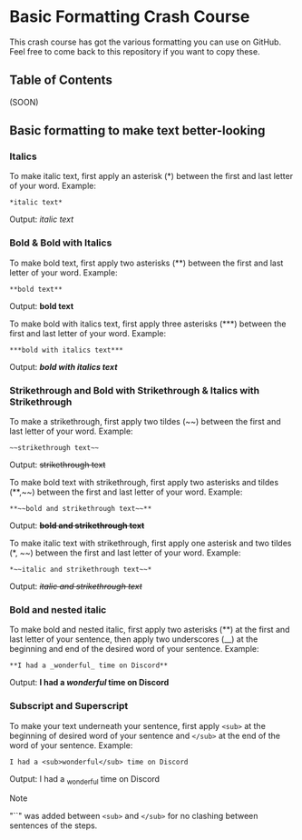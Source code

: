# Basic Formatting Crash Course
This crash course has got the various formatting you can use on GitHub. Feel free to come back to this repository if you want to copy these.

## Table of Contents
(SOON)

## Basic formatting to make text better-looking
### Italics
To make italic text, first apply an asterisk (*) between the first and last letter of your word.
Example: 
```
*italic text*
```
Output: *italic text*
### Bold & Bold with Italics
To make bold text, first apply two asterisks (**) between the first and last letter of your word.
Example:
```
**bold text**
```
Output: **bold text**

To make bold with italics text, first apply three asterisks (***) between the first and last letter of your word.
Example:
```
***bold with italics text***
```
Output: ***bold with italics text***
### Strikethrough and Bold with Strikethrough & Italics with Strikethrough
To make a strikethrough, first apply two tildes (~~) between the first and last letter of your word.
Example:
```
~~strikethrough text~~
```
Output: ~~strikethrough text~~

To make bold text with strikethrough, first apply two asterisks and tildes (**,~~) between the first and last letter of your word.
Example: 
```
**~~bold and strikethrough text~~**
```
Output:
**~~bold and strikethrough text~~**

To make italic text with strikethrough, first apply one asterisk and two tildes (*, ~~) between the first and last letter of your word.
Example:
```
*~~italic and strikethrough text~~*
```
Output: *~~italic and strikethrough text~~*
### Bold and nested italic
To make bold and nested italic, first apply two asterisks (**) at the first and last letter of your sentence, then apply two underscores (__) at the beginning and end of the desired word of your sentence.
Example:
```
**I had a _wonderful_ time on Discord**
```
Output: **I had a _wonderful_ time on Discord**
### Subscript and Superscript
To make your text underneath your sentence, first apply `<sub>` at the beginning of desired word of your sentence and `</sub>` at the end of the word of your sentence.
Example:
```
I had a <sub>wonderful</sub> time on Discord
```
Output: I had a <sub>wonderful</sub> time on Discord
> [!NOTE]
> "``" was added between `<sub>` and `</sub>` for no clashing between sentences of the steps.
